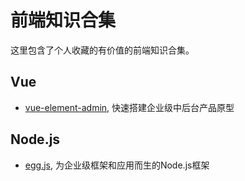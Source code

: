 # 前端知识合集

这里包含了个人收藏的有价值的前端知识合集。

## Vue

- [vue-element-admin](https://panjiachen.gitee.io/vue-element-admin-site/zh/guide/#%E5%8A%9F%E8%83%BD), 快速搭建企业级中后台产品原型

## Node.js
- [egg.js](https://eggjs.org/zh-cn/intro/), 为企业级框架和应用而生的Node.js框架
